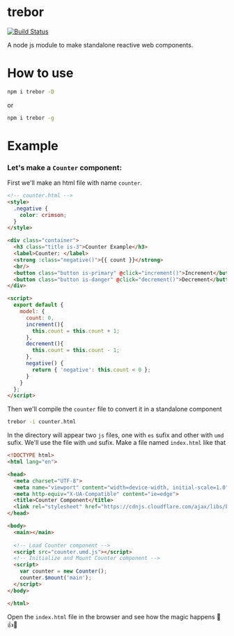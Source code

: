# trebor

[![Build Status](https://travis-ci.org/InDIOS/trebor.svg?branch=master)](https://travis-ci.org/InDIOS/trebor)

A node js module to make standalone reactive web components.

# How to use

```bash
npm i trebor -D
```
or

```bash
npm i trebor -g
```

# Example

### Let's make a `Counter` component:

First we'll make an html file with name `counter`.
```html
<!-- counter.html -->
<style>
  .negative {
    color: crimson;
  }
</style>

<div class="container">
  <h3 class="title is-3">Counter Example</h3>
  <label>Counter: </label>
  <strong :class="negative()">{{ count }}</strong>
  <br/>
  <button class="button is-primary" @click="increment()">Increment</button>
  <button class="button is-danger" @click="decrement()">Decrement</button>
</div>

<script>
  export default {
    model: {
      count: 0,
      increment(){
        this.count = this.count + 1;
      },
      decrement(){
        this.count = this.count - 1;
      },
      negative() {
        return { 'negative': this.count < 0 };
      }
    }
  };
</script>
```
Then we'll compile the `counter` file to convert it in a standalone component

```bash
trebor -i counter.html
```
In the directory will appear two `js` files, one with `es` sufix and other with `umd` sufix. We'll use the file with `umd` sufix. Make a file named `index.html` like that

```html
<!DOCTYPE html>
<html lang="en">

<head>
  <meta charset="UTF-8">
  <meta name="viewport" content="width=device-width, initial-scale=1.0">
  <meta http-equiv="X-UA-Compatible" content="ie=edge">
  <title>Counter Component</title>
  <link rel="stylesheet" href="https://cdnjs.cloudflare.com/ajax/libs/bulma/0.5.0/css/bulma.min.css">
</head>

<body>
  <main></main>
  
  <!-- Load Counter component -->
  <script src="counter.umd.js"></script>
  <!-- Initialize and Mount Counter component -->
  <script>
    var counter = new Counter();
    counter.$mount('main');
  </script>
</body>

</html>
```
Open the `index.html` file in the browser and see how the magic happens 🎉👍😁
